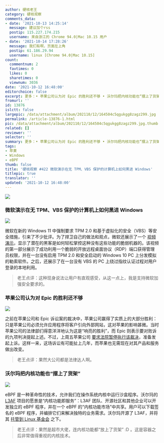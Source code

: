 ```yaml
---
author: 硬核老王
category: 硬核观察
comments_data:
- date: '2021-10-13 14:25:14'
  message: 建议加个rss
  postip: 115.227.174.215
  username: 来自浙江的 Chrome 94.0|Mac 10.15 用户
- date: '2021-10-14 17:28:26'
  message: 我们有啊，页面左上角
  postip: 61.186.29.94
  username: linux [Chrome 94.0|Mac 10.15]
count:
  commentnum: 2
  favtimes: 0
  likes: 0
  sharetimes: 0
  viewnum: 3036
date: '2021-10-12 16:48:00'
editorchoice: false
excerpt: 更多：• 苹果公司认为对 Epic 的胜利还不够 • 沃尔玛把内核功能也“摆上了货架”
fromurl: ''
id: 13876
islctt: false
largepic: /data/attachment/album/202110/12/164504c5qgukgg8zagz299.jpg
permalink: /article-13876-1.html
pic: /data/attachment/album/202110/12/164504c5qgukgg8zagz299.jpg.thumb.jpg
related: []
reviewer: ''
selector: ''
summary: 更多：• 苹果公司认为对 Epic 的胜利还不够 • 沃尔玛把内核功能也“摆上了货架”
tags:
- 苹果
- Windows
- eBPF
thumb: false
title: '硬核观察 #422 微软演示在无 TPM、VBS 保护的计算机上如何黑进 Windows'
titlepic: true
translator: ''
updated: '2021-10-12 16:48:00'
---
```


![](/data/attachment/album/202110/12/164504c5qgukgg8zagz299.jpg)


### 微软演示在无 TPM、VBS 保护的计算机上如何黑进 Windows


![](/data/attachment/album/202110/12/164515cd35qc30rio0832i.jpg)


微软在新的 Windows 11 中强制要求 TPM 2.0 和基于虚拟化的安全（VBS）等安全措施，引来了不少批评。为了捍卫自己的做法和观点，微软还展示了一个 [视频演示](https://www.youtube.com/watch?v=tg9QUrnVFho)，显示了潜在的黑客是如何轻松掌控这种没有这些功能的脆弱机器的。该视频的第一部分展示了成功利用一个脆弱的开放远程桌面协议（RDP）端口获得管理员权限，并在一台没有启用 TPM 2.0 和安全启动的 Windows 10 PC 上分发模拟的勒索软件。之后，还展示了在一台没有 VBS 的 PC 上绕过指纹认证过程对用户登录的本地利用。







> 
> 老王点评：这种现身说法让用户有直观感受，从这一点上，我是支持微软加强安全要求的。
> 
> 
> 


### 苹果公司认为对 Epic 的胜利还不够


![](/data/attachment/album/202110/12/164603m52ejp5jpjfp55b5.jpg)


之前在苹果公司和 Epic 诉讼案的裁决中，苹果公司赢得了实质上的大部分胜利：只是苹果公司必须允许应用程序将客户引向外部网站，这对苹果的影响甚微。当时苹果公司的法律部们得意洋洋地认为这是“响亮的胜利”，而 Epic 则表示要对败诉的九项判决提起上述。不过，上周五苹果公司 [要求法院暂停执行该裁决](https://www.cnbc.com/2021/10/11/why-apple-appealed-app-store-ruling-in-epic-games-legal-case.html)，准备发起上诉。这样一来，这场诉讼有可能扯上几年，而苹果也无需现在对其产品和服务做出改变。



> 
> 老王点评：果然大公司都是法律达人啊。
> 
> 
> 


### 沃尔玛把内核功能也“摆上了货架”


![](/data/attachment/album/202110/12/164642eoy4dgnbt5u8yg8z.jpg)


eBPF 是一种革命性的技术，允许我们在操作系统内核中运行沙盒程序。沃尔玛的 [L3AF](http://l3af.io/) 项目的愿景是“内核功能即服务”：L3AF 团队、开源社区和其他企业可以开发独立的 eBPF 程序，并在一个 eBPF 的“内核功能市场”中共享。用户可以下载签名的 eBPF 程序，并编排它们来解决独特的业务需求。沃尔玛开源了 L3AF，并将其 [托管到 Linux 基金会](https://www.linuxfoundation.org/press-release/walmart-moves-production-grade-networking-project-l3af-to-the-linux-foundation/) 之下。



> 
> 老王点评：果然是超市大佬，连内核功能都“放上了货架” :D 。这是容器之后非常值得重视的内核技术。
> 
> 
>